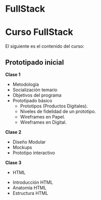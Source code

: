 FullStack
=======
# Curso FullStack
El siguiente es el contenido del curso:

## Prototipado inicial
**Clase 1**
- Metodología
- Socialización temario
- Objetivos del programa
- Prototipado básico
  * Prototipos (Productos Digitales).
  * Niveles de fidelidad de un prototipo.
  * Wireframes en Papel.
  * Wireframes en Digital.
  
**Clase 2**
- Diseño Modular
- Mockups
- Prototipo interactivo
 
 **Clase 3**
 - HTML
  * Introducción HTML
  * Anatomía HTML
  * Estructura HTML

